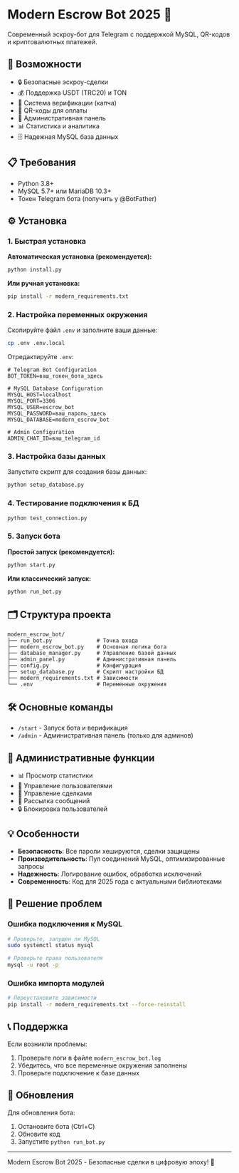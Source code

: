 # Modern Escrow Bot 2025 🤖

Современный эскроу-бот для Telegram с поддержкой MySQL, QR-кодов и криптовалютных платежей.

## 🚀 Возможности

- 🔒 Безопасные эскроу-сделки
- 💰 Поддержка USDT (TRC20) и TON
- 🔐 Система верификации (капча)
- 📱 QR-коды для оплаты
- 👥 Административная панель
- 📊 Статистика и аналитика
- 🗄️ Надежная MySQL база данных

## 📋 Требования

- Python 3.8+
- MySQL 5.7+ или MariaDB 10.3+
- Токен Telegram бота (получить у @BotFather)

## ⚙️ Установка

### 1. Быстрая установка

**Автоматическая установка (рекомендуется):**
```bash
python install.py
```

**Или ручная установка:**
```bash
pip install -r modern_requirements.txt
```

### 2. Настройка переменных окружения

Скопируйте файл `.env` и заполните ваши данные:

```bash
cp .env .env.local
```

Отредактируйте `.env`:

```env
# Telegram Bot Configuration
BOT_TOKEN=ваш_токен_бота_здесь

# MySQL Database Configuration  
MYSQL_HOST=localhost
MYSQL_PORT=3306
MYSQL_USER=escrow_bot
MYSQL_PASSWORD=ваш_пароль_здесь
MYSQL_DATABASE=modern_escrow_bot

# Admin Configuration
ADMIN_CHAT_ID=ваш_telegram_id
```

### 3. Настройка базы данных

Запустите скрипт для создания базы данных:

```bash
python setup_database.py
```

### 4. Тестирование подключения к БД

```bash
python test_connection.py
```

### 5. Запуск бота

**Простой запуск (рекомендуется):**
```bash
python start.py
```

**Или классический запуск:**
```bash
python run_bot.py
```

## 🗂️ Структура проекта

```
modern_escrow_bot/
├── run_bot.py              # Точка входа
├── modern_escrow_bot.py    # Основная логика бота
├── database_manager.py     # Управление базой данных
├── admin_panel.py          # Административная панель
├── config.py               # Конфигурация
├── setup_database.py       # Скрипт настройки БД
├── modern_requirements.txt # Зависимости
└── .env                    # Переменные окружения
```

## 🛠️ Основные команды

- `/start` - Запуск бота и верификация
- `/admin` - Административная панель (только для админов)

## 🔧 Административные функции

- 📊 Просмотр статистики
- 👥 Управление пользователями
- 💼 Управление сделками
- 📨 Рассылка сообщений
- 🔒 Блокировка пользователей

## 💡 Особенности

- **Безопасность**: Все пароли хешируются, сделки защищены
- **Производительность**: Пул соединений MySQL, оптимизированные запросы
- **Надежность**: Логирование ошибок, обработка исключений
- **Современность**: Код для 2025 года с актуальными библиотеками

## 🐛 Решение проблем

### Ошибка подключения к MySQL
```bash
# Проверьте, запущен ли MySQL
sudo systemctl status mysql

# Проверьте права пользователя
mysql -u root -p
```

### Ошибка импорта модулей
```bash
# Переустановите зависимости
pip install -r modern_requirements.txt --force-reinstall
```

## 📞 Поддержка

Если возникли проблемы:
1. Проверьте логи в файле `modern_escrow_bot.log`
2. Убедитесь, что все переменные окружения заполнены
3. Проверьте подключение к базе данных

## 🔄 Обновления

Для обновления бота:
1. Остановите бота (Ctrl+C)
2. Обновите код
3. Запустите `python run_bot.py`

---

Modern Escrow Bot 2025 - Безопасные сделки в цифровую эпоху! 🚀